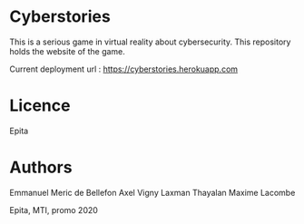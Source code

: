 # Cyberstories
This is a serious game in virtual reality about cybersecurity.
This repository holds the website of the game.

Current deployment url : https://cyberstories.herokuapp.com

# Licence
Epita

# Authors
Emmanuel Meric de Bellefon
Axel Vigny
Laxman Thayalan
Maxime Lacombe

Epita, MTI, promo 2020